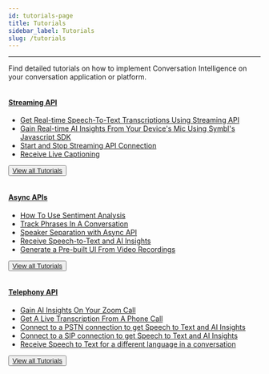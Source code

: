 ```yaml
---
id: tutorials-page
title: Tutorials
sidebar_label: Tutorials
slug: /tutorials
---
```

 
---
Find detailed tutorials on how to implement Conversation Intelligence on your conversation application or platform.


<div class="row">
  <div class="column">
    <div class="card3"><a href="/docs/streamingapi/introduction"><h4>Streaming API</h4></a>

* [Get Real-time Speech-To-Text Transcriptions Using Streaming API](/docs/streamingapi/tutorials/receive-ai-insights-from-your-web-browser)
* [Gain Real-time AI Insights From Your Device's Mic Using Symbl's Javascript SDK](/docs/javascript-sdk/tutorials/receive-ai-insights-from-your-computer)
* [Start and Stop Streaming API Connection](/docs/streamingapi/code-snippets/start-and-stop-connection)
* [Receive Live Captioning](/docs/streamingapi/code-snippets/receive-live-captioning)

<button class="button button1"><a href="/docs/streamingapi/introduction">View all Tutorials</a></button><br/></div>
  </div>
   <div class="column">
    <div class="card3"><a href="//docs/async-api/introduction"><h4>Async APIs</h4></a> 

 
* [How To Use Sentiment Analysis](/docs/async-api/code-snippets/how-to-use-sentiment-analysis)
* [Track Phrases In A Conversation](/docs/async-api/code-snippets/track-phrases-in-a-conversation)
* [Speaker Separation with Async API](/async-api/tutorials/get-speaker-separation-audio-video)
* [Receive Speech-to-Text and AI Insights](/docs/async-api/code-snippets/receive-speech-to-text-and-ai-insights)
* [Generate a Pre-built UI From Video Recordings](/docs/async-api/code-snippets/generate-pre-built-ui-from-video-recordings)
 

<button class="button button2"><a href="/docs/async-api/introduction">View all Tutorials</a></button>
  </div>
  </div>
  <div class="column">
    <div class="card3"><a href="/docs/telephony/introduction"><h4>Telephony API</h4></a>

 
* [Gain AI Insights On Your Zoom Call](/docs/telephony/tutorials/connect-to-zoom)
* [Get A Live Transcription From A Phone Call](/docs/telephony/tutorials/connect-to-phone-call)
* [Connect to a PSTN connection to get Speech to Text and AI Insights](/docs/telephony/code-snippets/connect-to-pstn)
* [Connect to a SIP connection to get Speech to Text and AI Insights](/docs/telephony/code-snippets/connect-to-sip)
* [Receive Speech to Text for a different language in a conversation](/docs/telephony/code-snippets/receive-speech-to-text-for-a-different-language)
 

<button class="button button2"><a href="/docs/telephony/introduction">View all Tutorials</a></button>
  </div>
  </div>
  
<br/>
<br/>
<br/>
 
</div>
<br/>


 